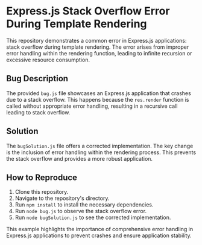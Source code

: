 # Express.js Stack Overflow Error During Template Rendering

This repository demonstrates a common error in Express.js applications: stack overflow during template rendering.  The error arises from improper error handling within the rendering function, leading to infinite recursion or excessive resource consumption. 

## Bug Description

The provided `bug.js` file showcases an Express.js application that crashes due to a stack overflow. This happens because the `res.render` function is called without appropriate error handling, resulting in a recursive call leading to stack overflow. 

## Solution

The `bugSolution.js` file offers a corrected implementation.  The key change is the inclusion of error handling within the rendering process. This prevents the stack overflow and provides a more robust application. 

## How to Reproduce

1. Clone this repository.
2. Navigate to the repository's directory.
3. Run `npm install` to install the necessary dependencies.
4. Run `node bug.js` to observe the stack overflow error.
5. Run `node bugSolution.js` to see the corrected implementation.

This example highlights the importance of comprehensive error handling in Express.js applications to prevent crashes and ensure application stability.